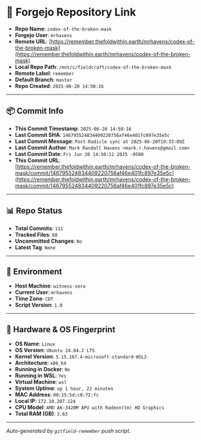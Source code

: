 # 🔗 Forgejo Repository Link

- **Repo Name**: `codex-of-the-broken-mask`
- **Forgejo User**: `mrhavens`
- **Remote URL**: [https://remember.thefoldwithin.earth/mrhavens/codex-of-the-broken-mask](https://remember.thefoldwithin.earth/mrhavens/codex-of-the-broken-mask)
- **Local Repo Path**: `/mnt/c/fieldcraft/codex-of-the-broken-mask`
- **Remote Label**: `remember`
- **Default Branch**: `master`
- **Repo Created**: `2025-06-20 14:50:16`

---

## 📦 Commit Info

- **This Commit Timestamp**: `2025-06-20 14:50:16`
- **Last Commit SHA**: `146795524834409220756af46e401fc897e35e5c`
- **Last Commit Message**: `Post-Radicle sync at 2025-06-20T19:33:09Z`
- **Last Commit Author**: `Mark Randall Havens <mark.r.havens@gmail.com>`
- **Last Commit Date**: `Fri Jun 20 14:50:11 2025 -0500`
- **This Commit URL**: [https://remember.thefoldwithin.earth/mrhavens/codex-of-the-broken-mask/commit/146795524834409220756af46e401fc897e35e5c](https://remember.thefoldwithin.earth/mrhavens/codex-of-the-broken-mask/commit/146795524834409220756af46e401fc897e35e5c)

---

## 📊 Repo Status

- **Total Commits**: `111`
- **Tracked Files**: `68`
- **Uncommitted Changes**: `No`
- **Latest Tag**: `None`

---

## 🧭 Environment

- **Host Machine**: `witness-zero`
- **Current User**: `mrhavens`
- **Time Zone**: `CDT`
- **Script Version**: `1.0`

---

## 🧬 Hardware & OS Fingerprint

- **OS Name**: `Linux`
- **OS Version**: `Ubuntu 24.04.2 LTS`
- **Kernel Version**: `5.15.167.4-microsoft-standard-WSL2`
- **Architecture**: `x86_64`
- **Running in Docker**: `No`
- **Running in WSL**: `Yes`
- **Virtual Machine**: `wsl`
- **System Uptime**: `up 1 hour, 22 minutes`
- **MAC Address**: `00:15:5d:c0:f2:fc`
- **Local IP**: `172.18.207.124`
- **CPU Model**: `AMD A6-3420M APU with Radeon(tm) HD Graphics`
- **Total RAM (GB)**: `3.63`

---

_Auto-generated by `gitfield-remember` push script._
